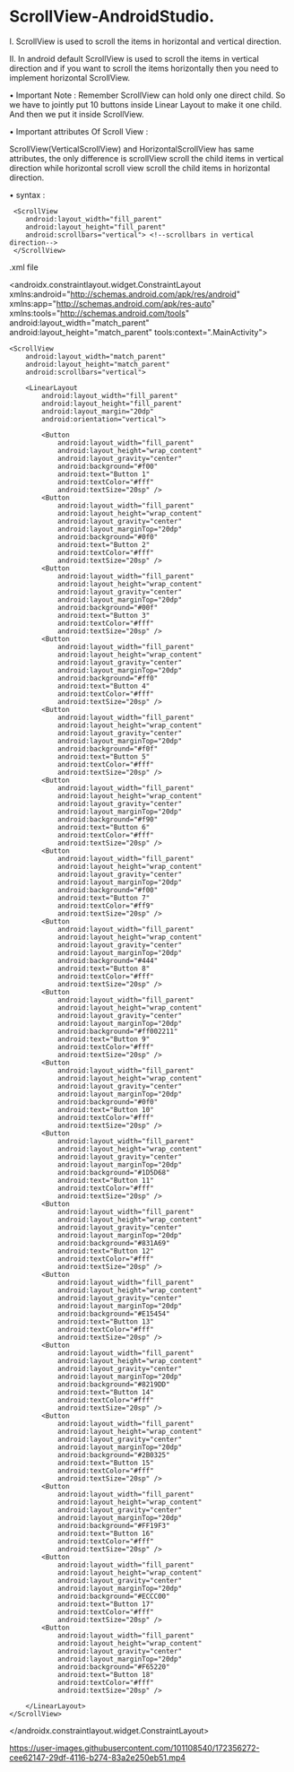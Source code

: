 # ScrollView-AndroidStudio.


I. ScrollView is used to scroll the items in horizontal and vertical direction.

II. In android default ScrollView is used to scroll the items in vertical direction and if you want to scroll the items horizontally then you need to implement horizontal ScrollView.
 
• Important Note : Remember ScrollView can hold only one direct child. So we have to jointly put 10 buttons inside Linear Layout to make it one child. And then we put it inside ScrollView. 
 
• Important attributes Of Scroll View :

ScrollView(VerticalScrollView) and HorizontalScrollView has same attributes, the only difference is scrollView scroll the child items in vertical direction while horizontal scroll view scroll the child items in horizontal direction.

• syntax :

     <ScrollView
        android:layout_width="fill_parent"
        android:layout_height="fill_parent"
        android:scrollbars="vertical"> <!--scrollbars in vertical direction-->
     </ScrollView>
     
     
     
.xml file

   <?xml version="1.0" encoding="utf-8"?>
   <androidx.constraintlayout.widget.ConstraintLayout
    xmlns:android="http://schemas.android.com/apk/res/android"
    xmlns:app="http://schemas.android.com/apk/res-auto"
    xmlns:tools="http://schemas.android.com/tools"
    android:layout_width="match_parent"
    android:layout_height="match_parent"
    tools:context=".MainActivity">

    <ScrollView
        android:layout_width="match_parent"
        android:layout_height="match_parent"
        android:scrollbars="vertical">

        <LinearLayout
            android:layout_width="fill_parent"
            android:layout_height="fill_parent"
            android:layout_margin="20dp"
            android:orientation="vertical">

            <Button
                android:layout_width="fill_parent"
                android:layout_height="wrap_content"
                android:layout_gravity="center"
                android:background="#f00"
                android:text="Button 1"
                android:textColor="#fff"
                android:textSize="20sp" />
            <Button
                android:layout_width="fill_parent"
                android:layout_height="wrap_content"
                android:layout_gravity="center"
                android:layout_marginTop="20dp"
                android:background="#0f0"
                android:text="Button 2"
                android:textColor="#fff"
                android:textSize="20sp" />
            <Button
                android:layout_width="fill_parent"
                android:layout_height="wrap_content"
                android:layout_gravity="center"
                android:layout_marginTop="20dp"
                android:background="#00f"
                android:text="Button 3"
                android:textColor="#fff"
                android:textSize="20sp" />
            <Button
                android:layout_width="fill_parent"
                android:layout_height="wrap_content"
                android:layout_gravity="center"
                android:layout_marginTop="20dp"
                android:background="#ff0"
                android:text="Button 4"
                android:textColor="#fff"
                android:textSize="20sp" />
            <Button
                android:layout_width="fill_parent"
                android:layout_height="wrap_content"
                android:layout_gravity="center"
                android:layout_marginTop="20dp"
                android:background="#f0f"
                android:text="Button 5"
                android:textColor="#fff"
                android:textSize="20sp" />
            <Button
                android:layout_width="fill_parent"
                android:layout_height="wrap_content"
                android:layout_gravity="center"
                android:layout_marginTop="20dp"
                android:background="#f90"
                android:text="Button 6"
                android:textColor="#fff"
                android:textSize="20sp" />
            <Button
                android:layout_width="fill_parent"
                android:layout_height="wrap_content"
                android:layout_gravity="center"
                android:layout_marginTop="20dp"
                android:background="#f00"
                android:text="Button 7"
                android:textColor="#ff9"
                android:textSize="20sp" />
            <Button
                android:layout_width="fill_parent"
                android:layout_height="wrap_content"
                android:layout_gravity="center"
                android:layout_marginTop="20dp"
                android:background="#444"
                android:text="Button 8"
                android:textColor="#fff"
                android:textSize="20sp" />
            <Button
                android:layout_width="fill_parent"
                android:layout_height="wrap_content"
                android:layout_gravity="center"
                android:layout_marginTop="20dp"
                android:background="#ff002211"
                android:text="Button 9"
                android:textColor="#fff"
                android:textSize="20sp" />
            <Button
                android:layout_width="fill_parent"
                android:layout_height="wrap_content"
                android:layout_gravity="center"
                android:layout_marginTop="20dp"
                android:background="#0f0"
                android:text="Button 10"
                android:textColor="#fff"
                android:textSize="20sp" />
            <Button
                android:layout_width="fill_parent"
                android:layout_height="wrap_content"
                android:layout_gravity="center"
                android:layout_marginTop="20dp"
                android:background="#1D5D68"
                android:text="Button 11"
                android:textColor="#fff"
                android:textSize="20sp" />
            <Button
                android:layout_width="fill_parent"
                android:layout_height="wrap_content"
                android:layout_gravity="center"
                android:layout_marginTop="20dp"
                android:background="#831A69"
                android:text="Button 12"
                android:textColor="#fff"
                android:textSize="20sp" />
            <Button
                android:layout_width="fill_parent"
                android:layout_height="wrap_content"
                android:layout_gravity="center"
                android:layout_marginTop="20dp"
                android:background="#E15454"
                android:text="Button 13"
                android:textColor="#fff"
                android:textSize="20sp" />
            <Button
                android:layout_width="fill_parent"
                android:layout_height="wrap_content"
                android:layout_gravity="center"
                android:layout_marginTop="20dp"
                android:background="#8219DD"
                android:text="Button 14"
                android:textColor="#fff"
                android:textSize="20sp" />
            <Button
                android:layout_width="fill_parent"
                android:layout_height="wrap_content"
                android:layout_gravity="center"
                android:layout_marginTop="20dp"
                android:background="#2B0325"
                android:text="Button 15"
                android:textColor="#fff"
                android:textSize="20sp" />
            <Button
                android:layout_width="fill_parent"
                android:layout_height="wrap_content"
                android:layout_gravity="center"
                android:layout_marginTop="20dp"
                android:background="#FF19F3"
                android:text="Button 16"
                android:textColor="#fff"
                android:textSize="20sp" />
            <Button
                android:layout_width="fill_parent"
                android:layout_height="wrap_content"
                android:layout_gravity="center"
                android:layout_marginTop="20dp"
                android:background="#ECCC00"
                android:text="Button 17"
                android:textColor="#fff"
                android:textSize="20sp" />
            <Button
                android:layout_width="fill_parent"
                android:layout_height="wrap_content"
                android:layout_gravity="center"
                android:layout_marginTop="20dp"
                android:background="#F65220"
                android:text="Button 18"
                android:textColor="#fff"
                android:textSize="20sp" />

        </LinearLayout>
    </ScrollView>

   </androidx.constraintlayout.widget.ConstraintLayout>

https://user-images.githubusercontent.com/101108540/172356272-cee62147-29df-4116-b274-83a2e250eb51.mp4

